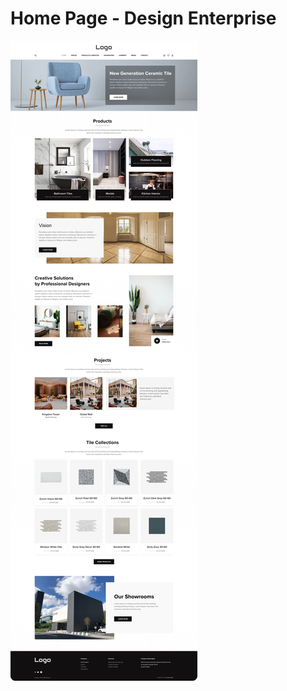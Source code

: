 # Home Page - Design Enterprise
![Maquette Home Design](https://github.com/Dev-IT-Seb/Home-Page-Design/blob/main/Maquette-Home%20Design.jpg)
